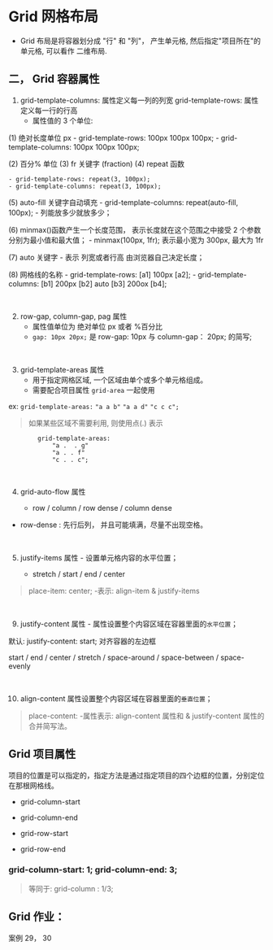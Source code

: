 # Grid 网格布局

- Grid 布局是将容器划分成 "行" 和 "列"， 产生单元格, 然后指定"项目所在"的单元格, 可以看作 二维布局.

## 二， Grid 容器属性

1.  grid-template-columns: 属性定义每一列的列宽
    grid-template-rows: 属性定义每一行的行高
    - 属性值的 3 个单位:

(1) 绝对长度单位 px - grid-template-rows: 100px 100px 100px; - grid-template-columns: 100px 100px 100px;

(2) 百分% 单位
(3) fr 关键字 (fraction)
(4) repeat 函数

    - grid-template-rows: repeat(3, 100px);
    - grid-template-columns: repeat(3, 100px);

(5) auto-fill 关键字自动填充 - grid-template-columns: repeat(auto-fill, 100px); - 列能放多少就放多少；

(6) minmax()函数产生一个长度范围， 表示长度就在这个范围之中接受 2 个参数分别为最小值和最大值； - minmax(100px, 1fr); 表示最小宽为 300px, 最大为 1fr

(7) auto 关键字 - 表示 列宽或者行高 由浏览器自己决定长度；

(8) 网格线的名称 - grid-template-rows: [a1] 100px [a2]; - grid-template-columns: [b1] 200px [b2] auto [b3] 200ox [b4];

<br>

2. row-gap, column-gap, pag 属性
   - 属性值单位为 绝对单位 px 或者 %百分比
   - `gap: 10px 20px;` 是 row-gap: 10px 与 column-gap： 20px; 的简写;

<br>

3. grid-template-areas 属性
   - 用于指定网格区域, 一个区域由单个或多个单元格组成。
   - 需要配合项目属性 `grid-area` 一起使用

ex: `grid-template-areas:`
`"a a b"`
`"a a d"`
`"c c c";`

> 如果某些区域不需要利用, 则使用点(.) 表示

            grid-template-areas:
                "a .  . g"
                "a . . f"
                "c . . c";

<br>

4. grid-auto-flow 属性

   - row / column / row dense / column dense

- row-dense : 先行后列， 并且可能填满，尽量不出现空格。

<br>

5. justify-items 属性 - 设置单元格内容的水平位置；

   - stretch / start / end / center

> place-item: center; -表示: align-item & justify-items

<br>

9. justify-content 属性 - 属性设置整个内容区域在容器里面的`水平位置`；

默认: justify-content: start; 对齐容器的左边框

start / end / center / stretch / space-around / space-between / space-evenly

<br>

10. align-content 属性设置整个内容区域在容器里面的`垂直位置`；

> place-content: -属性表示: align-content 属性和 & justify-content 属性的合并简写法。

## Grid 项目属性

项目的位置是可以指定的，指定方法是通过指定项目的四个边框的位置，分别定位在那根网格线。

- grid-column-start

- grid-column-end

- grid-row-start

- grid-row-end

### grid-column-start: 1; grid-column-end: 3;

> 等同于: grid-column : 1/3;

## Grid 作业：

案例 29， 30

